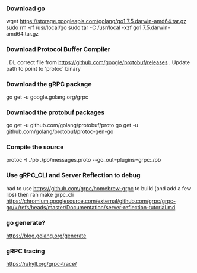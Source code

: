 ### Download go
wget https://storage.googleapis.com/golang/go1.7.5.darwin-amd64.tar.gz
sudo rm -rf /usr/local/go
sudo tar -C /usr/local -xzf go1.7.5.darwin-amd64.tar.gz

### Download Protocol Buffer Compiler
. DL correct file from https://github.com/google/protobuf/releases
. Update path to point to 'protoc' binary

### Download the gRPC package
go get -u google.golang.org/grpc

### Downlaod the protobuf packages
go get -u github.com/golang/protobuf/proto
go get -u github.com/golang/protobuf/protoc-gen-go

### Compile the source
protoc -I ./pb ./pb/messages.proto --go_out=plugins=grpc:./pb 

### Use gRPC_CLI and Server Reflection to debug
had to use https://github.com/grpc/homebrew-grpc to build (and add a few libs)
then ran make grpc_cli
https://chromium.googlesource.com/external/github.com/grpc/grpc-go/+/refs/heads/master/Documentation/server-reflection-tutorial.md

### go generate?
https://blog.golang.org/generate

### gRPC tracing
https://rakyll.org/grpc-trace/

